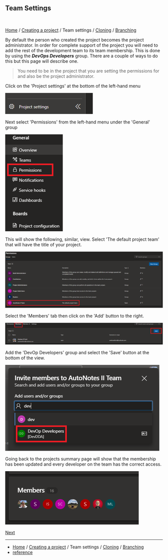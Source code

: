 ## Team Settings
<br>

[Home](index.md) / [Creating a project](/CreateProject.md) / Team settings / [Cloning](Cloning.md) / [Branching](Branching.md)

By default the person who created the project becomes the project administrator. In order for complete support of the project you will need to add the rest of the development team to its team membership. This is done by using the ***DevOps Developers*** group. There are a couple of ways to do this but this page will describe one.

> You need to be in the project that you are setting the permissions for and also be the project administrator.

Click on the 'Project settings' at the bottom of the left-hand menu

![](/assets/ProjectSettings.png)

Next select 'Permissions' from the left-hand menu under the 'General' group

![](/assets/PermissionsButton.png)

This will show the following, similar, view. Select 'The default project team' that will have the title of your project.

![](/assets/DefaultProjectTeam.png)

Select the 'Members' tab then click on the 'Add' button to the right.

![](/assets/AddMembers.png)

Add the 'DevOp Developers' group and select the 'Save' button at the bottom of the view.

![](/assets/SelectDevelopers.png)

Going back to the projects summary page will show that the membership has been updated and every developer on the team has the correct access.

![](/assets/SummaryMembers.png)


[Next](Cloning.md)

***
- [Home](index.md) / [Creating a project](/CreateProject.md) / Team settings / [Cloning](Cloning.md) / [Branching](Branching.md)
- [reference](https://docs.microsoft.com/en-us/azure/devops/organizations/security/add-users-team-project?view=azure-devops&tabs=preview-page#add-users-or-groups-to-a-team)
